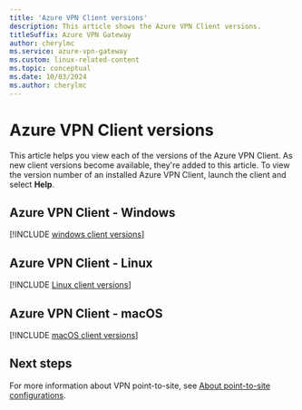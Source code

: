 ```yaml
---
title: 'Azure VPN Client versions'
description: This article shows the Azure VPN Client versions.
titleSuffix: Azure VPN Gateway
author: cherylmc
ms.service: azure-vpn-gateway
ms.custom: linux-related-content
ms.topic: conceptual
ms.date: 10/03/2024
ms.author: cherylmc
---
```

# Azure VPN Client versions

This article helps you view each of the versions of the Azure VPN Client. As new client versions become available, they're added to this article. To view the version number of an installed Azure VPN Client, launch the client and select **Help**.

## Azure VPN Client - Windows

[!INCLUDE [windows client versions](../../includes/vpn-gateway-azure-vpn-client-windows-table.md)]

## Azure VPN Client - Linux

[!INCLUDE [Linux client versions](../../includes/vpn-gateway-azure-vpn-client-linux-table.md)]

## Azure VPN Client - macOS

[!INCLUDE [macOS client versions](../../includes/vpn-gateway-azure-vpn-client-macos-table.md)]


## Next steps

For more information about VPN point-to-site, see [About point-to-site configurations](point-to-site-about.md).
